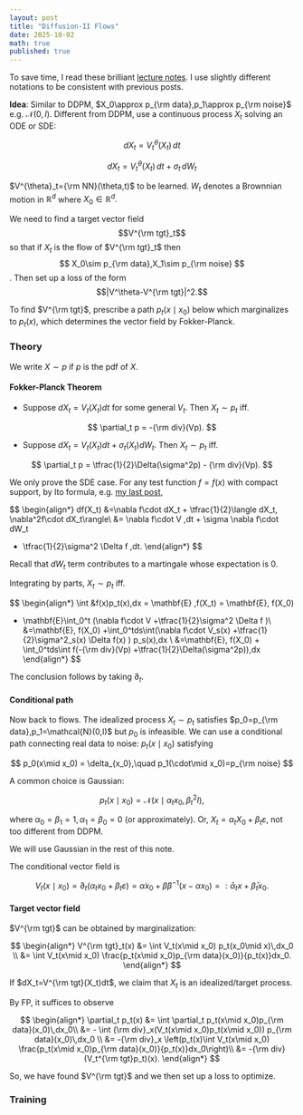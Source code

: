 ```yaml
---
layout: post
title: "Diffusion-II Flows"
date: 2025-10-02
math: true
published: true
---
```


To save time, I read these brilliant [lecture notes](https://arxiv.org/abs/2506.02070). I use slightly different notations to be consistent with previous posts.

**Idea**:
Similar to DDPM, $X_0\approx p_{\rm data},p_1\approx p_{\rm noise}$ e.g. $\mathcal{N}(0,I)$.
Different from DDPM, use a continuous process $X_t$ solving an ODE or SDE:


$$
\begin{equation}
\tag{ODE}
dX_t = V^{\theta}_t(X_t)\,dt
\end{equation}
$$

$$
\begin{equation}
\tag{SDE}
dX_t = V^{\theta}_t(X_t)\,dt + \sigma_t\,dW_t
\end{equation}
$$

$V^{\theta}_t={\rm NN}(\theta,t)$ to be learned. 
$W_t$ denotes a Brownnian motion in $\mathbb{R}^d$ where $X_0\in \mathbb{R}^d.$ 

We need to find a target vector field 
$$V^{\rm tgt}_t$$
so that if $X_t$ is the flow of $V^{\rm tgt}_t$ then 
$$
X_0\sim p_{\rm data},X_1\sim p_{\rm noise}
$$.
Then set up a loss of the form  
$$|V^\theta-V^{\rm tgt}|^2.$$

To find $V^{\rm tgt}$, prescribe a path $p_t(x\mid x_0)$ below which marginalizes to $p_t(x)$, which determines the vector field by Fokker-Planck.


### Theory

We write $X\sim p$ if $p$ is the pdf of $X$.

#### Fokker-Planck Theorem

- Suppose $dX_t=V_t(X_t)dt$ for some general $V_t$. Then $X_t\sim p_t$ iff.

$$
\partial_t p = -{\rm div}(Vp).
$$

- Suppose $dX_t=V_t(X_t)dt+\sigma_t(X_t)dW_t$. Then $X_t\sim p_t$ iff.

$$
\partial_t p = \tfrac{1}{2}\Delta(\sigma^2p) - {\rm div}(Vp).
$$

We only prove the SDE case.
For any test function $f=f(x)$ with compact support, by Ito formula, e.g. [my last post](https://ziluma.github.io/2025/10/01/Ito.html),

$$
\begin{align*}
df(X_t)
&=\nabla f\cdot dX_t + \tfrac{1}{2}\langle dX_t, \nabla^2f\cdot dX_t\rangle\\ 
&= \nabla f\cdot V \,dt + \sigma \nabla f\cdot dW_t 
+ \tfrac{1}{2}\sigma^2 \Delta f \,dt.
\end{align*}
$$

Recall that $dW_t$ term contributes to a martingale whose expectation is 0.

Integrating by parts, $X_t\sim p_t$ iff.

$$
\begin{align*}
\int &f(x)p_t(x)\,dx
= \mathbf{E} \,f(X_t)
= \mathbf{E}\, f(X_0)
+ \mathbf{E}\int_0^t (\nabla f\cdot V +\tfrac{1}{2}\sigma^2 \Delta f )\\ 
&=\mathbf{E}\, f(X_0) +\int_0^tds\int(\nabla f\cdot V_s(x) +\tfrac{1}{2}\sigma^2_s(x) \Delta f(x) ) p_s(x)\,dx \\
&=\mathbf{E}\, f(X_0) + \int_0^tds\int f(-{\rm div}(Vp) +\tfrac{1}{2}\Delta(\sigma^2p))\,dx 
\end{align*}
$$

The conclusion follows by taking $\partial_t$.

#### Conditional path

Now back to flows. The idealized process $X_t\sim p_t$ satisfies $p_0=p_{\rm data},p_1=\mathcal{N}(0,I)$ but $p_0$ is infeasible. 
We can use a conditional path connecting real data to noise: $p_t(x\mid x_0)$ satisfying

$$
p_0(x\mid x_0) = \delta_{x_0},\quad p_1(\cdot\mid x_0)=p_{\rm noise}
$$

A common choice is Gaussian:

$$
p_t(x\mid x_0) = \mathcal{N}(x\mid \alpha_tx_0, \beta_t^2I),
$$

where $\alpha_0=\beta_1=1,\alpha_1=\beta_0=0$ (or approximately).
Or, $X_t=\alpha_t X_0 + \beta_t \varepsilon$, not too different from DDPM.

We will use Gaussian in the rest of this note.

The conditional vector field is

$$
    V_t(x\mid x_0) = \partial_t (\alpha_t x_0+\beta_t\varepsilon) =
    \dot\alpha x_0 + \dot\beta \beta^{-1}(x-\alpha x_0)
    =: \bar\alpha_t x + \bar\beta_t x_0.
$$

#### Target vector field

$V^{\rm tgt}$ can be obtained by marginalization:

$$
\begin{align*}
    V^{\rm tgt}_t(x)
    &= \int V_t(x\mid x_0) p_t(x_0\mid x)\,dx_0 \\
    &= \int V_t(x\mid x_0) \frac{p_t(x\mid x_0)p_{\rm data}(x_0)}{p_t(x)}dx_0.
\end{align*}
$$

If $dX_t=V^{\rm tgt}(X_t)dt$, we claim that $X_t$ is an idealized/target process.

By FP, it suffices to observe 

$$
\begin{align*}
\partial_t p_t(x)
&= \int \partial_t p_t(x\mid x_0)p_{\rm data}(x_0)\,dx_0\\
&= - \int {\rm div}_x(V_t(x\mid x_0)p_t(x\mid x_0)) p_{\rm data}(x_0)\,dx_0 \\ 
&= -{\rm div}_x \left(p_t(x)\int V_t(x\mid x_0) \frac{p_t(x\mid x_0)p_{\rm data}(x_0)}{p_t(x)}dx_0\right)\\ 
&= -{\rm div}(V_t^{\rm tgt}p_t)(x).
\end{align*}
$$

So, we have found $V^{\rm tgt}$ and we then set up a loss to optimize.


### Training



